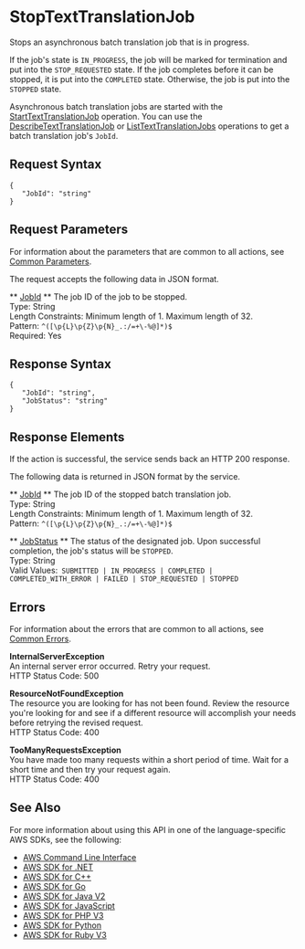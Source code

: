 # StopTextTranslationJob<a name="API_StopTextTranslationJob"></a>

Stops an asynchronous batch translation job that is in progress\.

If the job's state is `IN_PROGRESS`, the job will be marked for termination and put into the `STOP_REQUESTED` state\. If the job completes before it can be stopped, it is put into the `COMPLETED` state\. Otherwise, the job is put into the `STOPPED` state\.

Asynchronous batch translation jobs are started with the [StartTextTranslationJob](API_StartTextTranslationJob.md) operation\. You can use the [DescribeTextTranslationJob](API_DescribeTextTranslationJob.md) or [ListTextTranslationJobs](API_ListTextTranslationJobs.md) operations to get a batch translation job's `JobId`\.

## Request Syntax<a name="API_StopTextTranslationJob_RequestSyntax"></a>

```
{
   "JobId": "string"
}
```

## Request Parameters<a name="API_StopTextTranslationJob_RequestParameters"></a>

For information about the parameters that are common to all actions, see [Common Parameters](CommonParameters.md)\.

The request accepts the following data in JSON format\.

 ** [JobId](#API_StopTextTranslationJob_RequestSyntax) **   <a name="Translate-StopTextTranslationJob-request-JobId"></a>
The job ID of the job to be stopped\.  
Type: String  
Length Constraints: Minimum length of 1\. Maximum length of 32\.  
Pattern: `^([\p{L}\p{Z}\p{N}_.:/=+\-%@]*)$`   
Required: Yes

## Response Syntax<a name="API_StopTextTranslationJob_ResponseSyntax"></a>

```
{
   "JobId": "string",
   "JobStatus": "string"
}
```

## Response Elements<a name="API_StopTextTranslationJob_ResponseElements"></a>

If the action is successful, the service sends back an HTTP 200 response\.

The following data is returned in JSON format by the service\.

 ** [JobId](#API_StopTextTranslationJob_ResponseSyntax) **   <a name="Translate-StopTextTranslationJob-response-JobId"></a>
The job ID of the stopped batch translation job\.  
Type: String  
Length Constraints: Minimum length of 1\. Maximum length of 32\.  
Pattern: `^([\p{L}\p{Z}\p{N}_.:/=+\-%@]*)$` 

 ** [JobStatus](#API_StopTextTranslationJob_ResponseSyntax) **   <a name="Translate-StopTextTranslationJob-response-JobStatus"></a>
The status of the designated job\. Upon successful completion, the job's status will be `STOPPED`\.  
Type: String  
Valid Values:` SUBMITTED | IN_PROGRESS | COMPLETED | COMPLETED_WITH_ERROR | FAILED | STOP_REQUESTED | STOPPED` 

## Errors<a name="API_StopTextTranslationJob_Errors"></a>

For information about the errors that are common to all actions, see [Common Errors](CommonErrors.md)\.

 **InternalServerException**   
An internal server error occurred\. Retry your request\.  
HTTP Status Code: 500

 **ResourceNotFoundException**   
The resource you are looking for has not been found\. Review the resource you're looking for and see if a different resource will accomplish your needs before retrying the revised request\.  
HTTP Status Code: 400

 **TooManyRequestsException**   
 You have made too many requests within a short period of time\. Wait for a short time and then try your request again\.  
HTTP Status Code: 400

## See Also<a name="API_StopTextTranslationJob_SeeAlso"></a>

For more information about using this API in one of the language\-specific AWS SDKs, see the following:
+  [ AWS Command Line Interface](https://docs.aws.amazon.com/goto/aws-cli/translate-2017-07-01/StopTextTranslationJob) 
+  [ AWS SDK for \.NET](https://docs.aws.amazon.com/goto/DotNetSDKV3/translate-2017-07-01/StopTextTranslationJob) 
+  [ AWS SDK for C\+\+](https://docs.aws.amazon.com/goto/SdkForCpp/translate-2017-07-01/StopTextTranslationJob) 
+  [ AWS SDK for Go](https://docs.aws.amazon.com/goto/SdkForGoV1/translate-2017-07-01/StopTextTranslationJob) 
+  [ AWS SDK for Java V2](https://docs.aws.amazon.com/goto/SdkForJavaV2/translate-2017-07-01/StopTextTranslationJob) 
+  [ AWS SDK for JavaScript](https://docs.aws.amazon.com/goto/AWSJavaScriptSDK/translate-2017-07-01/StopTextTranslationJob) 
+  [ AWS SDK for PHP V3](https://docs.aws.amazon.com/goto/SdkForPHPV3/translate-2017-07-01/StopTextTranslationJob) 
+  [ AWS SDK for Python](https://docs.aws.amazon.com/goto/boto3/translate-2017-07-01/StopTextTranslationJob) 
+  [ AWS SDK for Ruby V3](https://docs.aws.amazon.com/goto/SdkForRubyV3/translate-2017-07-01/StopTextTranslationJob) 